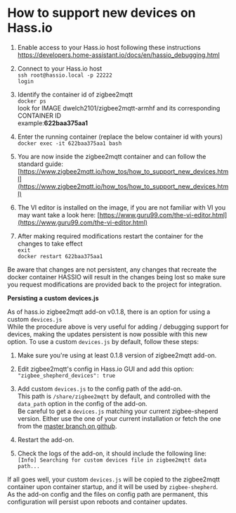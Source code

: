 ---
---
# How to support new devices on Hass.io

1. Enable access to your Hass.io host following these instructions
https://developers.home-assistant.io/docs/en/hassio_debugging.html

2. Connect to your Hass.io host\
`ssh root@hassio.local -p 22222`\
`login`

3. Identify the container id of zigbee2mqtt\
`docker ps`\
look for IMAGE dwelch2101/zigbee2mqtt-armhf and its corresponding CONTAINER ID\
example:**622baa375aa1**

4. Enter the running container (replace the below container id with yours)\
`docker exec -it 622baa375aa1 bash`

5. You are now inside the zigbee2mqtt container and can follow the standard guide:\
[https://www.zigbee2mqtt.io/how_tos/how_to_support_new_devices.html](https://www.zigbee2mqtt.io/how_tos/how_to_support_new_devices.html)

6.  The VI editor is installed on the image, if you are not familiar with VI you may want take a look here:
 [https://www.guru99.com/the-vi-editor.html](https://www.guru99.com/the-vi-editor.html)

7. After making required modifications restart the container for the changes to take effect\
`exit`\
`docker restart 622baa375aa1`

Be aware that changes are not persistent, any changes that recreate the docker container HASSIO will result in the changes being lost so make sure you request modifications are provided back to the project for integration.

**Persisting a custom devices.js**

As of hass.io zigbee2mqtt add-on v0.1.8, there is an option for using a custom `devices.js`\
While the procedure above is very useful for adding / debugging support for devices, making the updates persistent is now possible with this new option. To use a custom `devices.js` by default, follow these steps:

1. Make sure you're using at least 0.1.8 version of zigbee2mqtt add-on.

2. Edit zigbee2mqtt's config in Hass.io GUI and add this option:\
`"zigbee_shepherd_devices": true`

3. Add custom `devices.js` to the config path of the add-on.\
This path is `/share/zigbee2mqtt` by default, and controlled with the `data_path` option in the config of the add-on.\
Be careful to get a `devices.js` matching your current zigbee-sheperd version. Either use the one of your current installation or fetch the one from the [master branch on github](https://github.com/Koenkk/zigbee-shepherd-converters/blob/master/devices.js).

4. Restart the add-on.

5. Check the logs of the add-on, it should include the following line:\
`[Info] Searching for custom devices file in zigbee2mqtt data path...`

If all goes well, your custom `devices.js` will be copied to the zigbee2mqtt container upon container startup, and it will be used by `zigbee-shepherd`.\
As the add-on config and the files on config path are permanent, this configuration will persist upon reboots and container updates.
